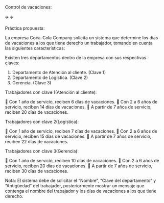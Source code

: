 Control de vacaciones:

✈️ ✈️


Práctica propuesta:

La empresa Coca-Cola Company solicita un sistema que determine los días de vacaciones a los que tiene derecho un trabajador,
tomando en cuenta las siguientes características:

Existen tres departamentos dentro de la empresa con sus respectivas claves:

1. Departamento de Atención al cliente. (Clave 1)
2. Departamento de Logística. (Clave 2)
3. Gerencia. (Clave 3)

Trabajadores con clave 1(Atención al cliente):

 Con 1 año de servicio, reciben 6 días de vacaciones.
 Con 2 a 6 años de servicio, reciben 14 días de vacaciones.
 A partir de 7 años de servicio, reciben 20 días de vacaciones.

Trabajadores con clave 2(Logística):

 Con 1 año de servicio, reciben 7 días de vacaciones.
 Con 2 a 6 años de servicio, reciben 15 días de vacaciones.
 A partir de 7 años de servicio, reciben 22 días de vacaciones.

Trabajadores con clave 3(Gerencia):

 Con 1 año de servicio, reciben 10 días de vacaciones.
 Con 2 a 6 años de servicio, reciben 20 días de vacaciones.
 A partir de 7 años de servicio, reciben 30 días de vacaciones.

Nota: El sistema debe de solicitar el “Nombre”, “Clave del departamento” y “Antigüedad” del trabajador, posteriormente
mostrar un mensaje que contenga el nombre del trabajador y los días de vacaciones a los que tiene derecho.
